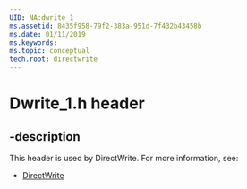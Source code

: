 ```yaml
---
UID: NA:dwrite_1
ms.assetid: 8435f958-79f2-383a-951d-7f432b43458b
ms.date: 01/11/2019
ms.keywords: 
ms.topic: conceptual
tech.root: directwrite
---
```


# Dwrite_1.h header


## -description


This header is used by DirectWrite. For more information, see:

- [DirectWrite](../_directwrite/index.md)

